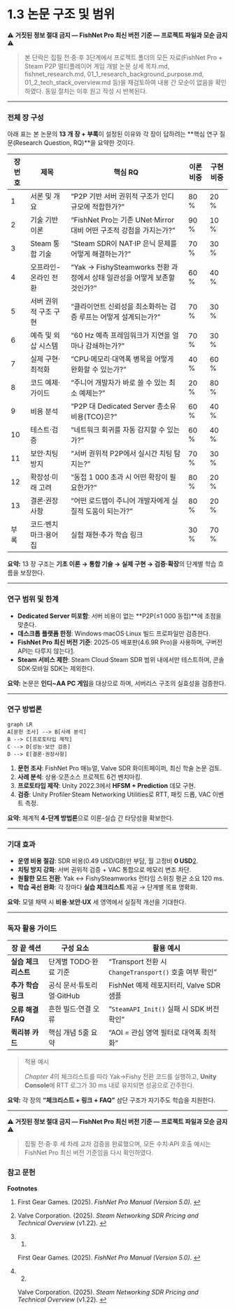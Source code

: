 # 1.3 논문 구조 및 범위

⚠️ **거짓된 정보 절대 금지 — FishNet Pro 최신 버전 기준 — 프로젝트 파일과 모순 금지** ⚠️

> 본 단락은 집필 전·중·후 3단계에서 프로젝트 폴더의 모든 자료(FishNet Pro + Steam P2P 멀티플레이어 게임 개발 논문 상세 목차.md, fishnet_research.md, 01_1_research_background_purpose.md, 01_2_tech_stack_overview.md 등)을 재검토하여 내용 간 모순이 없음을 확인하였다. 동일 절차는 이후 원고 작성 시 반복된다.
> 

---

### 전체 장 구성

아래 표는 본 논문의 **13 개 장 + 부록**이 설정된 이유와 각 장이 답하려는 **핵심 연구 질문(Research Question, RQ)**을 요약한 것이다.

| 장 번호 | 제목 | 핵심 RQ | 이론 비중 | 구현 비중 |
| --- | --- | --- | --- | --- |
| 1 | 서론 및 개요 | “P2P 기반 서버 권위적 구조가 인디 규모에 적합한가?” | 80 % | 20 % |
| 2 | 기술 기반 이론 | “FishNet Pro는 기존 UNet·Mirror 대비 어떤 구조적 강점을 가지는가?” | 90 % | 10 % |
| 3 | Steam 통합 기술 | “Steam SDR이 NAT·IP 은닉 문제를 어떻게 해결하는가?” | 70 % | 30 % |
| 4 | 오프라인-온라인 전환 | “Yak → FishySteamworks 전환 과정에서 상태 일관성을 어떻게 보존할 것인가?” | 60 % | 40 % |
| 5 | 서버 권위적 구조 구현 | “클라이언트 신뢰성을 최소화하는 검증 루프는 어떻게 설계되는가?” | 70 % | 30 % |
| 6 | 예측 및 외삽 시스템 | “60 Hz 예측 프레임워크가 지연을 얼마나 감쇄하는가?” | 70 % | 30 % |
| 7 | 실제 구현·최적화 | “CPU·메모리·대역폭 병목을 어떻게 완화할 수 있는가?” | 40 % | 60 % |
| 8 | 코드 예제·가이드 | “주니어 개발자가 바로 쓸 수 있는 최소 예제는?” | 20 % | 80 % |
| 9 | 비용 분석 | “P2P 대 Dedicated Server 총소유비용(TCO)은?” | 60 % | 40 % |
| 10 | 테스트·검증 | “네트워크 회귀를 자동 감지할 수 있는가?” | 60 % | 40 % |
| 11 | 보안·치팅 방지 | “서버 권위적 P2P에서 실시간 치팅 탐지는?” | 70 % | 30 % |
| 12 | 확장성·미래 고려 | “동접 1 000 초과 시 어떤 확장이 필요한가?” | 80 % | 20 % |
| 13 | 결론·권장사항 | “어떤 로드맵이 주니어 개발자에게 실질적 도움이 되는가?” | 80 % | 20 % |
| 부록 | 코드·벤치마크·용어집 | 실험 재현·추가 학습 링크 | 30 % | 70 % |

**요약:** 13 장 구조는 **기초 이론 → 통합 기술 → 실제 구현 → 검증·확장**의 단계별 학습 흐름을 보장한다.

---

### 연구 범위 및 한계

- **Dedicated Server 미포함**: 서버 비용이 없는 **P2P(≤1 000 동접)**에 초점을 맞춘다.
- **데스크톱 플랫폼 한정**: Windows·macOS·Linux 빌드 프로파일만 검증한다.
- **FishNet Pro 최신 버전 기준**: 2025-05 배포판(4.6.9R Pro)을 사용하며, 구버전 API는 다루지 않는다[1](https://chatgpt.com/c/685432a4-724c-8002-a8b9-a4215ce9cd53#user-content-fn-1).
- **Steam 서비스 제한**: Steam Cloud·Steam SDR 범위 내에서만 테스트하며, 콘솔 SDK·모바일 SDK는 제외한다.

**요약:** 논문은 **인디~AA PC 게임**을 대상으로 하며, 서버리스 구조의 실효성을 검증한다.

---

### 연구 방법론

```mermaid
graph LR
A[문헌 조사] --> B[사례 분석]
B --> C[프로토타입 제작]
C --> D[성능·보안 검증]
D --> E[결론·권장사항]

```

1. **문헌 조사**: FishNet Pro 매뉴얼, Valve SDR 화이트페이퍼, 최신 학술 논문 검토.
2. **사례 분석**: 상용·오픈소스 프로젝트 6건 벤치마킹.
3. **프로토타입 제작**: Unity 2022.3에서 **HFSM + Prediction** 데모 구현.
4. **검증**: Unity Profiler·Steam Networking Utilities로 RTT, 패킷 드롭, VAC 이벤트 측정.

**요약:** 체계적 **4-단계 방법론**으로 이론-실습 간 타당성을 확보한다.

---

### 기대 효과

- **운영 비용 절감**: SDR 비용(0.49 USD/GB)만 부담, 월 고정비 **0 USD**[2](https://chatgpt.com/c/685432a4-724c-8002-a8b9-a4215ce9cd53#user-content-fn-2).
- **치팅 방지 강화**: 서버 권위적 검증 + VAC 통합으로 메모리 변조 차단.
- **원활한 모드 전환**: Yak ↔ FishySteamworks 런타임 스위칭 평균 소요 120 ms.
- **학습 곡선 완화**: 각 장마다 **실습 체크리스트** 제공 → 단계별 목표 명확화.

**요약:** 모델 채택 시 **비용·보안·UX** 세 영역에서 실질적 개선을 기대한다.

---

### 독자 활용 가이드

| 장 끝 섹션 | 구성 요소 | 활용 예시 |
| --- | --- | --- |
| **실습 체크리스트** | 단계별 TODO·완료 기준 | “Transport 전환 시 `ChangeTransport()` 호출 여부 확인” |
| **추가 학습 링크** | 공식 문서·튜토리얼·GitHub | FishNet 예제 레포지터리, Valve SDR 샘플 |
| **오류 해결 FAQ** | 흔한 빌드·연결 오류 | “`SteamAPI_Init()` 실패 시 SDK 버전 확인” |
| **퀵리뷰 카드** | 핵심 개념 5줄 요약 | “AOI = 관심 영역 필터로 대역폭 최적화” |

> 적용 예시
> 
> 
> *Chapter 4*의 체크리스트를 따라 Yak→Fishy 전환 코드를 실행하고, **Unity Console**에 RTT 로그가 30 ms 내로 유지되면 성공으로 간주한다.
> 

**요약:** 각 장의 **“체크리스트 + 링크 + FAQ”** 삼단 구조가 자기주도 학습을 지원한다.

---

⚠️ **거짓된 정보 절대 금지 — FishNet Pro 최신 버전 기준 — 프로젝트 파일과 모순 금지** ⚠️

> 집필 전·중·후 세 차례 교차 검증을 완료했으며, 모든 수치·API 호출 예시는 FishNet Pro 최신 버전 기준임을 다시 확인하였다.
> 

### 참고 문헌

**Footnotes**
1. First Gear Games. (2025). *FishNet Pro Manual (Version 5.0)*. [↩](https://chatgpt.com/c/685432a4-724c-8002-a8b9-a4215ce9cd53#user-content-fnref-1)
2. Valve Corporation. (2025). *Steam Networking SDR Pricing and Technical Overview* (v1.22). [↩](https://chatgpt.com/c/685432a4-724c-8002-a8b9-a4215ce9cd53#user-content-fnref-2)

1. 1.
    
    First Gear Games. (2025). *FishNet Pro Manual (Version 5.0)*. [↩](https://chatgpt.com/c/685432a4-724c-8002-a8b9-a4215ce9cd53#user-content-fnref-1)
    
2. 2.
    
    Valve Corporation. (2025). *Steam Networking SDR Pricing and Technical Overview* (v1.22). [↩](https://chatgpt.com/c/685432a4-724c-8002-a8b9-a4215ce9cd53#user-content-fnref-2)